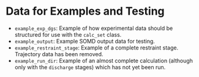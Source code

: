 # Data for Examples and Testing

- `example_exp_dgs`: Example of how experimental data should be structured for use with the `calc_set` class.
- `example_output`: Example SOMD output data for testing.
- `example_restraint_stage`: Example of a complete restraint stage. Trajectory data has been removed.
- `example_run_dir`: Example of an almost complete calculation (although only with the `discharge` stages) which has not yet been run.



